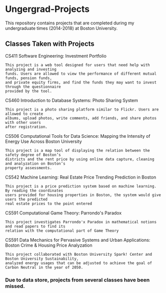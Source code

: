 # Ungergrad-Projects
This repository contains projects that are completed during my undergraduate times (2014-2018) at Boston University.

## Classes Taken with Projects


CS411 Software Engineering: Investment Portfolio
```
This project is a web tool designed for users that need help with analyzing and investing 
funds. Users are allowed to view the performance of different mutual funds, pension funds, 
and private equity firms, and find the funds they may want to invest through the questionnaire 
provided by the tool.
```


CS460 Introduction to Database Systems: Photo Sharing System
```
This project is a photo sharing platform similar to Flickr. Users are allowed to create 
albums, upload photos, write comments, add friends, and share photos with other users 
after registration. 
```


CS506 Computational Tools for Data Science: Mapping the Intensity of Energy Use Across Boston University
```
This project is a map tool of displaying the relation between the safety degree of Boston’s 
districts and the rent price by using online data capture, cleaning and analyzation on Boston’s 
property assessments.
```


CS542 Machine Learning: Real Estate Price Trending Prediction in Boston
```
This project is a price prediction system based on machine learning. By reading the coordinates
users provided for housing properties in Boston, the system would give users the predicted 
real estate prices to the point entered
```


CS591 Computational Game Theory: Parrondo's Paradox
```
This project investigates Parrondo'x Paradox in mathematical notions and read papers to find its 
relation with the computational part of Game Theory
```


CS591 Data Mechanics for Pervasive Systems and Urban Applications: Boston Crime & Housing Price Analyzation
```
This project collaborated with Boston University Spark! Center and Boston University Sustainability,
analyzed energy usages that can be adjusted to achieve the goal of Carbon Neutral in the year of 2050.
```


### Due to data store, projects from several classes have been missed.
